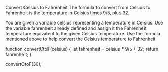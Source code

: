Convert Celsius to Fahrenheit
The formula to convert from Celsius to Fahrenheit is the temperature in Celsius times 9/5, plus 32.

You are given a variable celsius representing a temperature in Celsius. Use the variable fahrenheit already defined and assign it the Fahrenheit temperature equivalent to the given Celsius temperature. Use the formula mentioned above to help convert the Celsius temperature to Fahrenheit

function convertCtoF(celsius) {
  let fahrenheit = celsius * 9/5 + 32;
  return fahrenheit;
}

convertCtoF(30);
